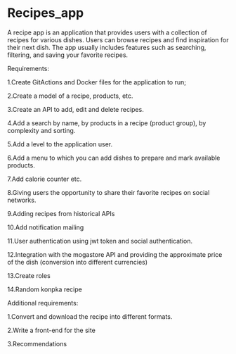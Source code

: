 # Recipes_app
A recipe app is an application that provides users with a collection of recipes for various dishes. Users can browse recipes and find inspiration for their next dish. The app usually includes features such as searching, filtering, and saving your favorite recipes.

Requirements:

1.Create GitActions and Docker files for the application to run;

2.Create a model of a recipe, products, etc.

3.Create an API to add, edit and delete recipes.

4.Add a search by name, by products in a recipe (product group), by complexity and sorting.

5.Add a level to the application user.

6.Add a menu to which you can add dishes to prepare and mark available products.

7.Add calorie counter etc.

8.Giving users the opportunity to share their favorite recipes on social networks.

9.Adding recipes from historical APIs

10.Add notification mailing

11.User authentication using jwt token and social authentication.

12.Integration with the mogastore API and providing the approximate price of the dish (conversion into different currencies)

13.Create roles

14.Random konpka recipe

Additional requirements:

1.Convert and download the recipe into different formats.

2.Write a front-end for the site

3.Recommendations 
